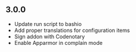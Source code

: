 ## 3.0.0

- Update run script to bashio
- Add proper translations for configuration items
- Sign addon with Codenotary
- Enable Apparmor in complain mode
